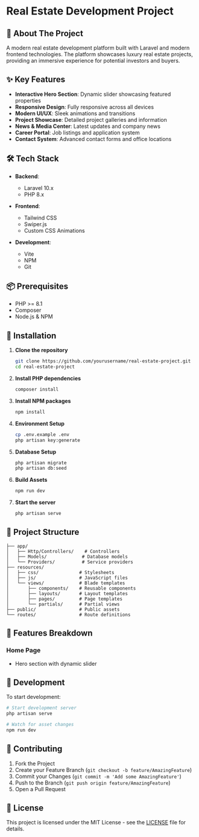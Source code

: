 # Real Estate Development Project


## 🏢 About The Project

A modern real estate development platform built with Laravel and modern frontend technologies. The platform showcases luxury real estate projects, providing an immersive experience for potential investors and buyers.

## ✨ Key Features

- **Interactive Hero Section**: Dynamic slider showcasing featured properties
- **Responsive Design**: Fully responsive across all devices
- **Modern UI/UX**: Sleek animations and transitions
- **Project Showcase**: Detailed project galleries and information
- **News & Media Center**: Latest updates and company news
- **Career Portal**: Job listings and application system
- **Contact System**: Advanced contact forms and office locations

## 🛠 Tech Stack

- **Backend**:
  - Laravel 10.x
  - PHP 8.x

- **Frontend**:
  - Tailwind CSS
  - Swiper.js
  - Custom CSS Animations

- **Development**:
  - Vite
  - NPM
  - Git

## 📦 Prerequisites

- PHP >= 8.1
- Composer
- Node.js & NPM

## 🚀 Installation

1. **Clone the repository**
   ```bash
   git clone https://github.com/yourusername/real-estate-project.git
   cd real-estate-project
   ```

2. **Install PHP dependencies**
   ```bash
   composer install
   ```

3. **Install NPM packages**
   ```bash
   npm install
   ```

4. **Environment Setup**
   ```bash
   cp .env.example .env
   php artisan key:generate
   ```

5. **Database Setup**
   ```bash
   php artisan migrate
   php artisan db:seed
   ```

6. **Build Assets**
   ```bash
   npm run dev
   ```

7. **Start the server**
   ```bash
   php artisan serve
   ```

## 🎨 Project Structure

```
├── app/
│   ├── Http/Controllers/    # Controllers
│   ├── Models/             # Database models
│   └── Providers/          # Service providers
├── resources/
│   ├── css/               # Stylesheets
│   ├── js/                # JavaScript files
│   └── views/             # Blade templates
│       ├── components/    # Reusable components
│       ├── layouts/       # Layout templates
│       ├── pages/         # Page templates
│       └── partials/      # Partial views
├── public/                # Public assets
└── routes/                # Route definitions
```

## 📱 Features Breakdown

### Home Page
- Hero section with dynamic slider
## 🔧 Development

To start development:

```bash
# Start development server
php artisan serve

# Watch for asset changes
npm run dev
```

## 🤝 Contributing

1. Fork the Project
2. Create your Feature Branch (`git checkout -b feature/AmazingFeature`)
3. Commit your Changes (`git commit -m 'Add some AmazingFeature'`)
4. Push to the Branch (`git push origin feature/AmazingFeature`)
5. Open a Pull Request

## 📄 License

This project is licensed under the MIT License - see the [LICENSE](LICENSE) file for details.
